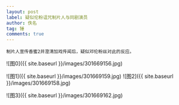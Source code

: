```yaml
---
layout: post
label: 疑似伦粉诅咒制片人与同剧演员
author: 佚名
tag: 锤
comments: true
---
```


    制片人宣传香蜜2并澄清加戏传闻后，疑似邓伦粉丝对此的反应。

![图0]({{ site.baseurl }}/images/301669156.jpg)

![图1]({{ site.baseurl }}/images/301669159.jpg)
![图2]({{ site.baseurl }}/images/301669158.jpg)

![图3]({{ site.baseurl }}/images/301669162.jpg)